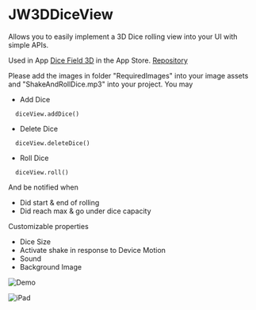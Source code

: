 # JW3DDiceView

Allows you to easily implement a 3D Dice rolling view into your UI with simple APIs. 

Used in App [Dice Field 3D](https://itunes.apple.com/us/app/dice-field-3d/id946490633?mt=8) in the App Store. [Repository](https://github.com/jackywang135/Dice-Field-3D)

Please add the images in folder "RequiredImages" into your image assets and "ShakeAndRollDice.mp3" into your project. 
You may 
* Add Dice 
```
  diceView.addDice()
```
* Delete Dice
```
  diceView.deleteDice()
```
* Roll Dice
```
  diceView.roll()
```

And be notified when 
* Did start & end of rolling 
* Did reach max & go under dice capacity 

Customizable properties 
* Dice Size 
* Activate shake in response to Device Motion 
* Sound
* Background Image


![Demo](https://cloud.githubusercontent.com/assets/8235878/8893213/9b991162-33ba-11e5-8dcb-75d645bb5ee6.gif)


![iPad](http://a5.mzstatic.com/us/r30/Purple5/v4/5c/b0/9c/5cb09c3c-0264-d9b0-ce85-8764bce5757c/screen480x480.jpeg)
